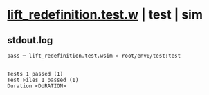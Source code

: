 # [lift_redefinition.test.w](../../../../../examples/tests/valid/lift_redefinition.test.w) | test | sim

## stdout.log
```log
pass ─ lift_redefinition.test.wsim » root/env0/test:test
 
 
Tests 1 passed (1)
Test Files 1 passed (1)
Duration <DURATION>
```

